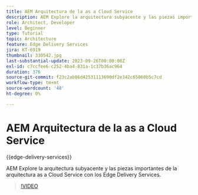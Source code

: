 ```yaml
---
title: AEM Arquitectura de la as a Cloud Service
description: AEM Explore la arquitectura subyacente y las piezas importantes de la arquitectura as a Cloud Service con los Edge Delivery Services.
role: Architect, Developer
level: Beginner
type: Tutorial
topic: Architecture
feature: Edge Delivery Services
jira: KT-6919
thumbnail: 330542.jpg
last-substantial-update: 2023-09-26T00:00:00Z
exl-id: c7ccfee6-c252-4ba4-831a-1c37b36ac964
duration: 376
source-git-commit: f23c2ab86d42531113690df2e342c65060b5c7cd
workflow-type: tm+mt
source-wordcount: '48'
ht-degree: 0%

---
```


# AEM Arquitectura de la as a Cloud Service

{{edge-delivery-services}}

AEM Explore la arquitectura subyacente y las piezas importantes de la arquitectura as a Cloud Service con los Edge Delivery Services.

>[!VIDEO](https://video.tv.adobe.com/v/330542?quality=12&learn=on)
